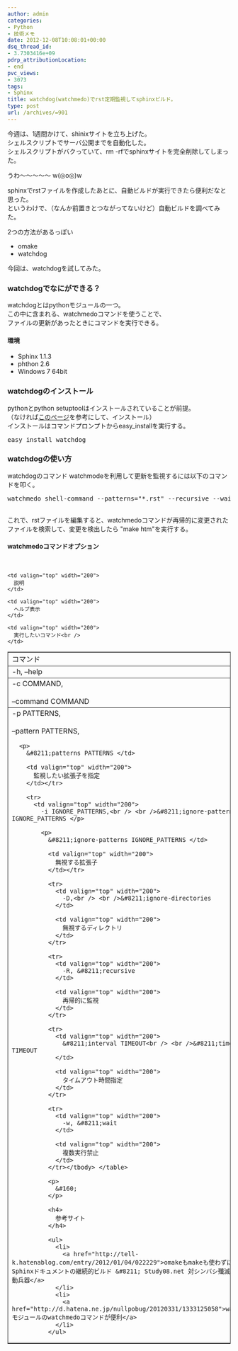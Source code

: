 ```yaml
---
author: admin
categories:
- Python
- 技術メモ
date: 2012-12-08T10:08:01+00:00
dsq_thread_id:
- 3.7303416e+09
pdrp_attributionLocation:
- end
pvc_views:
- 3073
tags:
- Sphinx
title: watchdog(watchmedo)でrst定期監視してsphinxビルド。
type: post
url: /archives/=901
---
```


今週は、1週間かけて、shinixサイトを立ち上げた。   
シェルスクリプトでサーバ公開までを自動化した。   
シェルスクリプトがバクっていて、rm -rfでsphinxサイトを完全削除してしまった。

うわ～～～～～ w(◎o◎)w

sphinxでrstファイルを作成したあとに、自動ビルドが実行できたら便利だなと思った。   
というわけで、（なんか前置きとつながってないけど）自動ビルドを調べてみた。

2つの方法があるっぽい

  * omake 
  * watchdog 

今回は、watchdogを試してみた。

<div style="padding-bottom: 0px; margin: 0px; padding-left: 0px; padding-right: 0px; display: inline; float: none; padding-top: 0px" id="scid:5737277B-5D6D-4f48-ABFC-DD9C333F4C5D:eaf6d5a4-d8c7-4f29-b09b-7b3b13af8bc1" class="wlWriterEditableSmartContent">
  <div>
  </div>
</div>

### watchdogでなにができる？

watchdogとはpythonモジュールの一つ。   
この中に含まれる、watchmedoコマンドを使うことで、   
ファイルの更新があったときにコマンドを実行できる。

#### 環境

  * Sphinx 1.1.3 
  * phthon 2.6 
  * Windows 7 64bit 

### watchdogのインストール

pythonとpython setuptoolはインストールされていることが前提。   
（なければ[このページ][1]を参考にして、インストール）   
インストールはコマンドプロンプトからeasy_installを実行する。

<div style="padding-bottom: 0px; margin: 0px; padding-left: 0px; padding-right: 0px; display: inline; float: none; padding-top: 0px" id="scid:812469c5-0cb0-4c63-8c15-c81123a09de7:944b7161-1684-46c0-9e14-b374fc04a6bb" class="wlWriterEditableSmartContent">
  <pre name="code" class="c">easy_install watchdog</pre>
</div>

### watchdogの使い方

watchdogのコマンド watchmodeを利用して更新を監視するには以下のコマンドを叩く。

<div style="padding-bottom: 0px; margin: 0px; padding-left: 0px; padding-right: 0px; display: inline; float: none; padding-top: 0px" id="scid:812469c5-0cb0-4c63-8c15-c81123a09de7:f2e8b596-2d30-4af3-a9ec-43c8055af450" class="wlWriterEditableSmartContent">
  <pre name="code" class="py">
watchmedo shell-command --patterns="*.rst" --recursive --wait --command="make html"

</pre>
</div>

これで、rstファイルを編集すると、watchmedoコマンドが再帰的に変更されたファイルを検索して、変更を検出したら "make htm"を実行する。

#### watchmedoコマンドオプション

&#160;

<table border="1" cellspacing="0" cellpadding="2" width="400">
  <tr>
    <td valign="top" width="200">
      コマンド
    </td>
    
    <td valign="top" width="200">
      説明
    </td>
  </tr>
  
  <tr>
    <td valign="top" width="200">
      -h, &#8211;help
    </td>
    
    <td valign="top" width="200">
      ヘルプ表示
    </td>
  </tr>
  
  <tr>
    <td valign="top" width="200">
      -c COMMAND,<br /> <br />&#8211;command COMMAND
    </td>
    
    <td valign="top" width="200">
      実行したいコマンド<br />
    </td>
  </tr>
  
  <tr>
    <td valign="top" width="200">
      -p PATTERNS,<br /> <br />&#8211;pattern PATTERNS, </p> 
      
      <p>
        &#8211;patterns PATTERNS </td> 
        
        <td valign="top" width="200">
          監視したい拡張子を指定
        </td></tr> 
        
        <tr>
          <td valign="top" width="200">
            -i IGNORE_PATTERNS,<br /> <br />&#8211;ignore-pattern IGNORE_PATTERNS </p> 
            
            <p>
              &#8211;ignore-patterns IGNORE_PATTERNS </td> 
              
              <td valign="top" width="200">
                無視する拡張子
              </td></tr> 
              
              <tr>
                <td valign="top" width="200">
                  -D,<br /> <br />&#8211;ignore-directories
                </td>
                
                <td valign="top" width="200">
                  無視するディレクトリ
                </td>
              </tr>
              
              <tr>
                <td valign="top" width="200">
                  -R, &#8211;recursive
                </td>
                
                <td valign="top" width="200">
                  再帰的に監視
                </td>
              </tr>
              
              <tr>
                <td valign="top" width="200">
                  &#8211;interval TIMEOUT<br /> <br />&#8211;timeout TIMEOUT
                </td>
                
                <td valign="top" width="200">
                  タイムアウト時間指定
                </td>
              </tr>
              
              <tr>
                <td valign="top" width="200">
                  -w, &#8211;wait
                </td>
                
                <td valign="top" width="200">
                  複数実行禁止
                </td>
              </tr></tbody> </table> 
              
              <p>
                &#160;
              </p>
              
              <h4>
                参考サイト
              </h4>
              
              <ul>
                <li>
                  <a href="http://tell-k.hatenablog.com/entry/2012/01/04/022229">omakeもmakeも使わずに、Sphinxドキュメントの継続的ビルド &#8211; Study08.net 対シンバシ殲滅用人型機動兵器</a>
                </li>
                <li>
                  <a href="http://d.hatena.ne.jp/nullpobug/20120331/1333125058">watchdogモジュールのwatchmedoコマンドが便利</a>
                </li>
              </ul>

 [1]: https://futurismo.biz/archives/805